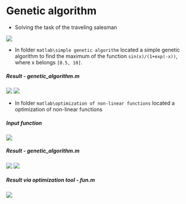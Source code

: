 # Genetic algorithm

- Solving the task of the traveling salesman
<img src="https://pp.userapi.com/c846220/v846220636/51d6e/sIKk9KIXZDE.jpg"/>

- In folder `matlab\simple genetic algorithm` located a simple genetic algorithm to find the maximum of the function `sin(x)/(1+exp(-x))`, where x belongs `[0.5, 10]`.
##### Result - genetic_algorithm.m
<img src="https://camo.githubusercontent.com/f53ea26cdc36a417a8fc03731e0bd399f6be7b62/68747470733a2f2f70702e757365726170692e636f6d2f633834353231392f763834353231393838342f33663932392f524f556b4854664e654f382e6a7067"/>
<img src="https://camo.githubusercontent.com/f4ffa917dfaed0db88eba70cf2e9fcb24d3b7b17/68747470733a2f2f70702e757365726170692e636f6d2f633834353231392f763834353231393838342f33663932322f41557a4d78577168576e732e6a7067"/>

- In folder `matlab\optimization of non-linear functions` located a optimization of non-linear functions

##### Input function
<img src="https://camo.githubusercontent.com/78ab837c0394955d52367c599fbd7de43dbea3f8/68747470733a2f2f70702e757365726170692e636f6d2f633832343431302f763832343431303838342f3132636131332f6a5752735164306c4d71342e6a7067"/>

##### Result - genetic_algorithm.m
<img src="https://camo.githubusercontent.com/c30b627d42070771de5cd76f20e994d492244bf9/68747470733a2f2f70702e757365726170692e636f6d2f633833303430392f763833303430393636322f66343637302f626875544147434743794d2e6a7067"/>
<img src="https://camo.githubusercontent.com/a38f419fa0a771b7c4abe6340a6277ced8e1d6b9/68747470733a2f2f70702e757365726170692e636f6d2f633833303430392f763833303430393636322f66343637372f662d5777686c66524a54412e6a7067"/>

##### Result via optimization tool - fun.m
<img src="https://camo.githubusercontent.com/dccda5e0ecfadbfa95960cb457272d16eb65006e/68747470733a2f2f70702e757365726170692e636f6d2f633833303430392f763833303430393636322f66343639342f5a496e385f704b4d7945302e6a7067"/>